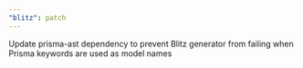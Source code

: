 ```yaml
---
"blitz": patch
---
```


Update prisma-ast dependency to prevent Blitz generator from failing when Prisma keywords are used as model names
